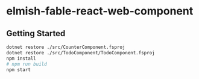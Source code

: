 # elmish-fable-react-web-component

## Getting Started

```bash
dotnet restore ./src/CounterComponent.fsproj
dotnet restore ./src/TodoComponent/TodoComponent.fsproj
npm install
# npm run build
npm start
```
